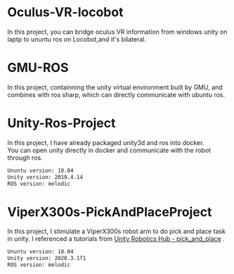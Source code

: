# Oculus-VR-locobot
In this project, you can bridge oculus VR information from windows unity on laptp to ununtu ros on Locobot,and it's bilateral.  

# GMU-ROS 
In this project, containning the unity virtual environment built by GMU, and combines with ros sharp, which can directly communicate with ubuntu ros.


# Unity-Ros-Project 
In this project, I have already packaged unity3d and ros into docker.  
You can open unity directly in docker and communicate with the robot through ros.  
```bash
Ununtu version: 18.04 
Unity version: 2019.4.14
ROS version: melodic
```  

# ViperX300s-PickAndPlaceProject
In this project, I stimulate a ViperX300s robot arm to do pick and place task in unity. I referenced a tutorials from 
[Unity Robotics Hub - pick_and_place](https://github.com/Unity-Technologies/Unity-Robotics-Hub/tree/main/tutorials/pick_and_place) .

```bash
Ununtu version: 18.04 
Unity version: 2020.3.1f1
ROS version: melodic
```  